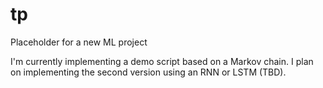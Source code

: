 # tp
Placeholder for a new ML project

I'm currently implementing a demo script based on a Markov chain. I plan on implementing the second version using an RNN or LSTM (TBD).
